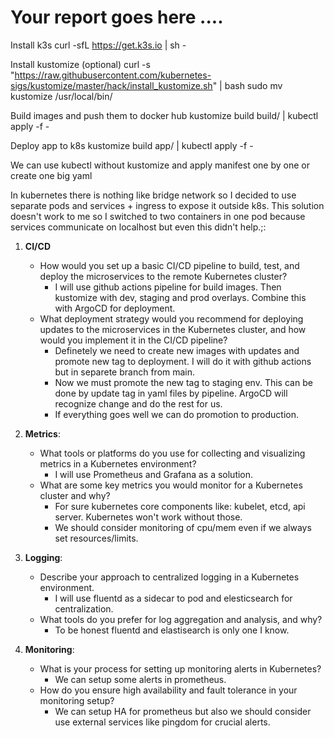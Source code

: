 # Your report goes here ....
Install k3s
curl -sfL https://get.k3s.io | sh -

Install kustomize (optional)
curl -s "https://raw.githubusercontent.com/kubernetes-sigs/kustomize/master/hack/install_kustomize.sh" | bash
sudo mv kustomize /usr/local/bin/

Build images and push them to docker hub
kustomize build build/ | kubectl apply -f -

Deploy app to k8s
kustomize build app/ | kubectl apply -f -

We can use kubectl without kustomize and apply manifest one by one or create one big yaml

In kubernetes there is nothing like bridge network so I decided to use separate pods and services + ingress to expose it outside k8s.
This solution doesn't work to me so I switched to two containers in one pod because services communicate on localhost but even this didn't help.;: 

1. **CI/CD**
   - How would you set up a basic CI/CD pipeline to build, test, and deploy the microservices to the remote Kubernetes cluster?
        - I will use github actions pipeline for build images. Then kustomize with dev, staging and prod overlays. Combine this with ArgoCD for deployment.  
   - What deployment strategy would you recommend for deploying updates to the microservices in the Kubernetes cluster, and how would you implement it in the CI/CD pipeline?
        - Definetely we need to create new images with updates and promote new tag to deployment. I will do it with github actions but in separete branch from main.
        - Now we must promote the new tag to staging env. This can be done by update tag in yaml files by pipeline. ArgoCD will recognize change and do the rest for us.
        - If everything goes well we can do promotion to production.

2. **Metrics**:
   - What tools or platforms do you use for collecting and visualizing metrics in a Kubernetes environment?
        - I will use Prometheus and Grafana as a solution.
   - What are some key metrics you would monitor for a Kubernetes cluster and why?
        - For sure kubernetes core components like: kubelet, etcd, api server. Kubernetes won't work without those.
        - We should consider monitoring of cpu/mem even if we always set resources/limits.

3. **Logging**:
   - Describe your approach to centralized logging in a Kubernetes environment.
        - I will use fluentd as a sidecar to pod and elesticsearch for centralization.
   - What tools do you prefer for log aggregation and analysis, and why?
        - To be honest fluentd and elastisearch is only one I know.

4. **Monitoring**:
    - What is your process for setting up monitoring alerts in Kubernetes?
        - We can setup some alerts in prometheus.
    - How do you ensure high availability and fault tolerance in your monitoring setup?
        - We can setup HA for prometheus but also we should consider use external services like pingdom for crucial alerts.
